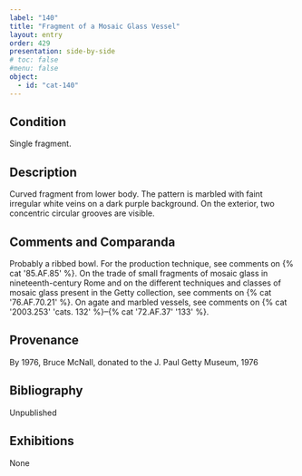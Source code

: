 ```yaml
---
label: "140"
title: "Fragment of a Mosaic Glass Vessel"
layout: entry
order: 429
presentation: side-by-side
# toc: false
#menu: false 
object:
  - id: "cat-140"
---
```


## Condition

Single fragment.

## Description

Curved fragment from lower body. The pattern is marbled with faint irregular white veins on a dark purple background. On the exterior, two concentric circular grooves are visible.

## Comments and Comparanda

Probably a ribbed bowl. For the production technique, see comments on {% cat '85.AF.85' %}. On the trade of small fragments of mosaic glass in nineteenth-century Rome and on the different techniques and classes of mosaic glass present in the Getty collection, see comments on {% cat '76.AF.70.21' %}. On agate and marbled vessels, see comments on {% cat '2003.253' 'cats. 132' %}–{% cat '72.AF.37' '133' %}.

## Provenance

By 1976, Bruce McNall, donated to the J. Paul Getty Museum, 1976

## Bibliography

Unpublished

## Exhibitions

None